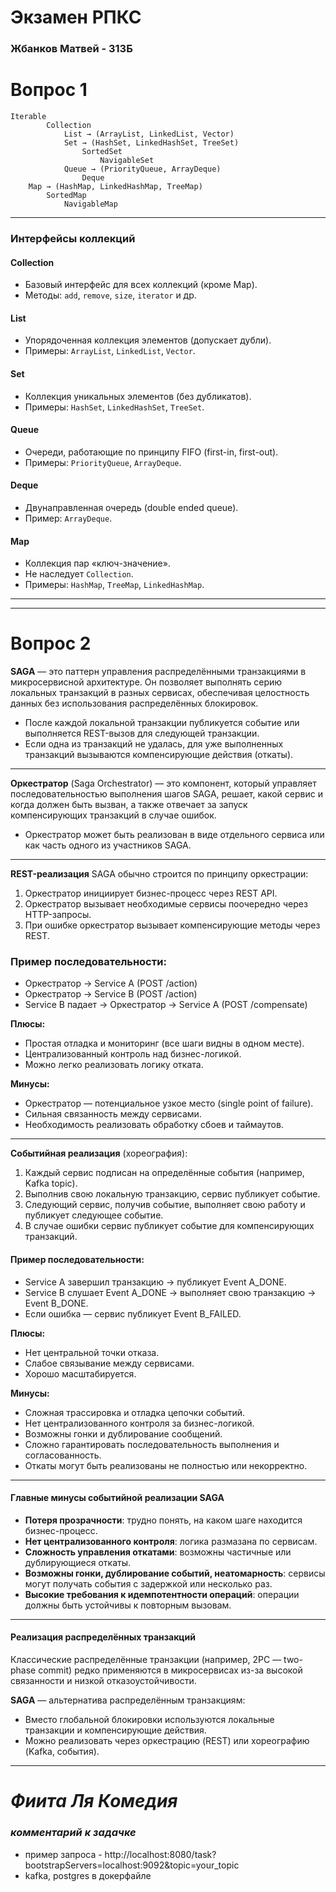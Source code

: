 # Экзамен РПКС
### Жбанков Матвей - 313Б
# Вопрос 1
```text
Iterable
        Collection
            List → (ArrayList, LinkedList, Vector)
            Set → (HashSet, LinkedHashSet, TreeSet)
                SortedSet
                    NavigableSet
            Queue → (PriorityQueue, ArrayDeque)
                Deque
    Map → (HashMap, LinkedHashMap, TreeMap)
        SortedMap
            NavigableMap
```

---
### Интерфейсы коллекций

#### Collection

- Базовый интерфейс для всех коллекций (кроме Map).
- Методы: `add`, `remove`, `size`, `iterator` и др.

#### List

- Упорядоченная коллекция элементов (допускает дубли).
- Примеры: `ArrayList`, `LinkedList`, `Vector`.

#### Set

- Коллекция уникальных элементов (без дубликатов).
- Примеры: `HashSet`, `LinkedHashSet`, `TreeSet`.

#### Queue

- Очереди, работающие по принципу FIFO (first-in, first-out).
- Примеры: `PriorityQueue`, `ArrayDeque`.

#### Deque

- Двунаправленная очередь (double ended queue).
- Пример: `ArrayDeque`.

#### Map

- Коллекция пар «ключ-значение».
- Не наследует `Collection`.
- Примеры: `HashMap`, `TreeMap`, `LinkedHashMap`.

___
___

# Вопрос 2

**SAGA** — это паттерн управления распределёнными транзакциями в микросервисной архитектуре. Он позволяет выполнять серию локальных транзакций в разных сервисах, обеспечивая целостность данных без использования распределённых блокировок.

- После каждой локальной транзакции публикуется событие или выполняется REST-вызов для следующей транзакции.
- Если одна из транзакций не удалась, для уже выполненных транзакций вызываются компенсирующие действия (откаты).

---

**Оркестратор** (Saga Orchestrator) — это компонент, который управляет последовательностью выполнения шагов SAGA, решает, какой сервис и когда должен быть вызван, а также отвечает за запуск компенсирующих транзакций в случае ошибок.

- Оркестратор может быть реализован в виде отдельного сервиса или как часть одного из участников SAGA.

---

**REST-реализация** SAGA обычно строится по принципу оркестрации:

1. Оркестратор инициирует бизнес-процесс через REST API.
2. Оркестратор вызывает необходимые сервисы поочередно через HTTP-запросы.
3. При ошибке оркестратор вызывает компенсирующие методы через REST.

### Пример последовательности:
- Оркестратор → Service A (POST /action)
- Оркестратор → Service B (POST /action)
- Service B падает → Оркестратор → Service A (POST /compensate)

**Плюсы:**
- Простая отладка и мониторинг (все шаги видны в одном месте).
- Централизованный контроль над бизнес-логикой.
- Можно легко реализовать логику отката.

**Минусы:**
- Оркестратор — потенциальное узкое место (single point of failure).
- Сильная связанность между сервисами.
- Необходимость реализовать обработку сбоев и таймаутов.

---

**Событийная реализация** (хореография):

1. Каждый сервис подписан на определённые события (например, Kafka topic).
2. Выполнив свою локальную транзакцию, сервис публикует событие.
3. Следующий сервис, получив событие, выполняет свою работу и публикует следующее событие.
4. В случае ошибки сервис публикует событие для компенсирующих транзакций.

#### Пример последовательности:
- Service A завершил транзакцию → публикует Event A_DONE.
- Service B слушает Event A_DONE → выполняет свою транзакцию → Event B_DONE.
- Если ошибка — сервис публикует Event B_FAILED.

**Плюсы:**
- Нет центральной точки отказа.
- Слабое связывание между сервисами.
- Хорошо масштабируется.

**Минусы:**
- Сложная трассировка и отладка цепочки событий.
- Нет централизованного контроля за бизнес-логикой.
- Возможны гонки и дублирование сообщений.
- Сложно гарантировать последовательность выполнения и согласованность.
- Откаты могут быть реализованы не полностью или некорректно.

---

#### Главные минусы событийной реализации SAGA

- **Потеря прозрачности**: трудно понять, на каком шаге находится бизнес-процесс.
- **Нет централизованного контроля**: логика размазана по сервисам.
- **Сложность управления откатами**: возможны частичные или дублирующиеся откаты.
- **Возможны гонки, дублирование событий, неатомарность**: сервисы могут получать события с задержкой или несколько раз.
- **Высокие требования к идемпотентности операций**: операции должны быть устойчивы к повторным вызовам.

---

#### Реализация распределённых транзакций

Классические распределённые транзакции (например, 2PC — two-phase commit) редко применяются в микросервисах из-за высокой связанности и низкой отказоустойчивости.

**SAGA** — альтернатива распределённым транзакциям:

- Вместо глобальной блокировки используются локальные транзакции и компенсирующие действия.
- Можно реализовать через оркестрацию (REST) или хореографию (Kafka, события).

---

# *Фиита Ля Комедия*

### *комментарий к задачке*
- пример запроса - http://localhost:8080/task?bootstrapServers=localhost:9092&topic=your_topic
- kafka, postgres в докерфайле